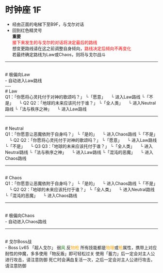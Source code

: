 # 时钟座 1F <br>
- 经由正面的电梯下至B9F，与戈尔对话
- 回到红色精灵号<br>
**重要**  
<font color = "red">接下来发生的与戈尔的对话将决定最后的路线</font>  
想变更路线请在这之前调整自身倾向，<font color = "red">路线决定后倾向不再变化</font>  
若最终确定路线为Law或Chaos，则将与戈尔战斗 


---
<br>
# 极偏向Law<br>
- 自动进入Law路线<br>
---
<br>
# Law <br>
Q1：「你愿将心灵托付于对神的歌颂吗？」
└「愿意」
&emsp;└ 进入Law路线
└「不是」
&emsp;└ Q2
Q2：「地球的未来应该托付于谁？」
└「全人类」  
&emsp;└ 进入Neutral路线
└「法与秩序之神」
&emsp;└ 进入Law路线

<br>

---
<br>
# Neutral<br>
Q1：「你愿意让恶魔依附于自身吗？」
└「是的」
&emsp;└ 进入Chaos路线
└「不是」  
&emsp;└ Q2
Q2：「你愿将心灵托付于对神的歌颂吗？」
└「愿意」
&emsp;└ 进入Law路线
└「不是」
&emsp;└ Q3
 Q3：「地球的未来应该托付于谁？」
└「全人类」  
&emsp;└ 进入Neutral路线
└「法与秩序之神」
&emsp;└ 进入Law路线
└「混沌的恶魔」
&emsp;└ 进入Chaos路线

<br>

---
<br>
# Chaos <br>
Q1：「你愿意让恶魔依附于自身吗？」
└「是的」
&emsp;└ 进入Chaos路线
└「不是」  
&emsp;└ Q2 
Q2：「地球的未来应该托付于谁？」
└「全人类」  
&emsp;└ 进入Neutral路线
└「混沌的恶魔」
&emsp;└ 进入Chaos路线

<br>

---
<br>
# 极偏向Chaos<br>
- 自动进入Chaos路线

<br>

---
<br>
# 戈尔Boss战<br>
- Boss Lv65 「超人戈尔」
  弱<font color = "green">风</font> 反<font color = "orange">物枪</font>
  所有技能都是<font color = "orange">物理</font>或<font color = "orange">枪</font>属性，携带上对应耐性的仲魔，多多使用「物反盾」即可轻松过关
  使用「蓄力」后一定会对主人公进行攻击，请注意防御
  死亡时会满血复活一次，之后一定会对主人公进行攻击，请注意防御